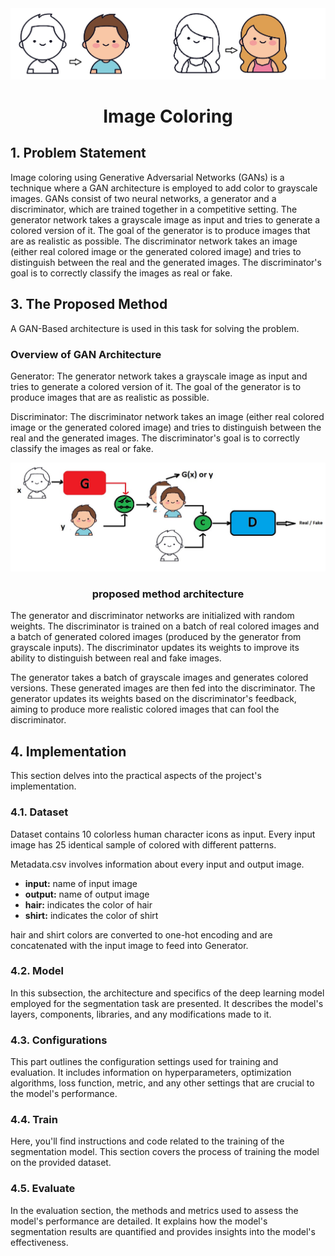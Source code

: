 

<div align="center">
    <img src="title.jpg" alt="Logo" >
<h1 align="center"> Image Coloring</h1>
</div>


## 1. Problem Statement
Image coloring using Generative Adversarial Networks (GANs) is a technique where a GAN architecture is employed to add color to grayscale images. GANs consist of two neural networks, a generator and a discriminator, which are trained together in a competitive setting. The generator network takes a grayscale image as input and tries to generate a colored version of it. The goal of the generator is to produce images that are as realistic as possible. The discriminator network takes an image (either real colored image or the generated colored image) and tries to distinguish between the real and the generated images. The discriminator's goal is to correctly classify the images as real or fake.

## 3. The Proposed Method
A GAN-Based architecture is used in this task for solving the problem. 

### Overview of GAN Architecture
  
Generator: The generator network takes a grayscale image as input and tries to generate a colored version of it. The goal of the generator is to produce images that are as realistic as possible.

Discriminator: The discriminator network takes an image (either real colored image or the generated colored image) and tries to distinguish between the real and the generated images. The discriminator's goal is to correctly classify the images as real or fake.

<div align="center">
    <img src="model.jpg" alt="Logo" >
<h3 align="center"> proposed method architecture</h3>
</div>

The generator and discriminator networks are initialized with random weights. The discriminator is trained on a batch of real colored images and a batch of generated colored images (produced by the generator from grayscale inputs). The discriminator updates its weights to improve its ability to distinguish between real and fake images. 

The generator takes a batch of grayscale images and generates colored versions. These generated images are then fed into the discriminator. The generator updates its weights based on the discriminator's feedback, aiming to produce more realistic colored images that can fool the discriminator.


## 4. Implementation
This section delves into the practical aspects of the project's implementation.

### 4.1. Dataset
Dataset contains 10 colorless human character icons as input. Every input image has 25 identical sample of colored with different patterns. 

Metadata.csv involves information about every input and output image. 
- **input:** name of input image
- **output:** name of output image
- **hair:** indicates the color of hair
- **shirt:** indicates the color of shirt

hair and shirt colors are converted to one-hot encoding and are concatenated with the input image to feed into Generator.
### 4.2. Model
In this subsection, the architecture and specifics of the deep learning model employed for the segmentation task are presented. It describes the model's layers, components, libraries, and any modifications made to it.

### 4.3. Configurations
This part outlines the configuration settings used for training and evaluation. It includes information on hyperparameters, optimization algorithms, loss function, metric, and any other settings that are crucial to the model's performance.

### 4.4. Train
Here, you'll find instructions and code related to the training of the segmentation model. This section covers the process of training the model on the provided dataset.

### 4.5. Evaluate
In the evaluation section, the methods and metrics used to assess the model's performance are detailed. It explains how the model's segmentation results are quantified and provides insights into the model's effectiveness.

